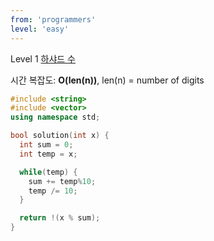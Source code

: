 ```yaml
---
from: 'programmers'
level: 'easy'
---
```


Level 1 [하샤드 수](https://programmers.co.kr/learn/courses/30/lessons/12947)

시간 복잡도: **O(len(n))**, len(n) = number of digits

```cpp
#include <string>
#include <vector>
using namespace std;

bool solution(int x) {
  int sum = 0;
  int temp = x;

  while(temp) {
    sum += temp%10;
    temp /= 10;
  }

  return !(x % sum);
}
```